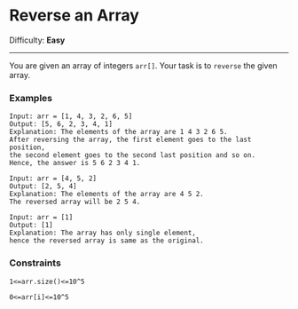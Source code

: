 # Reverse an Array

Difficulty: **Easy**

---
You are given an array of integers `arr[]`. Your task is to `reverse` the given array.

### Examples
```commandline
Input: arr = [1, 4, 3, 2, 6, 5]
Output: [5, 6, 2, 3, 4, 1]
Explanation: The elements of the array are 1 4 3 2 6 5.
After reversing the array, the first element goes to the last position,
the second element goes to the second last position and so on.
Hence, the answer is 5 6 2 3 4 1.
```
```commandline
Input: arr = [4, 5, 2]
Output: [2, 5, 4]
Explanation: The elements of the array are 4 5 2.
The reversed array will be 2 5 4.
```
```commandline
Input: arr = [1]
Output: [1]
Explanation: The array has only single element,
hence the reversed array is same as the original.
```

### Constraints

```commandline
1<=arr.size()<=10^5
```
```commandline
0<=arr[i]<=10^5
```
